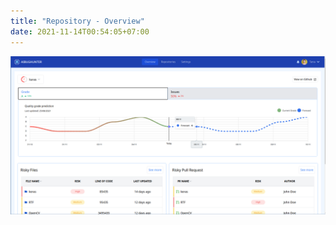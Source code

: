 ```yaml
---
title: "Repository - Overview"
date: 2021-11-14T00:54:05+07:00
---
```



![page screenshot](/screenshots/page-repository-overview.png "screenshot")



